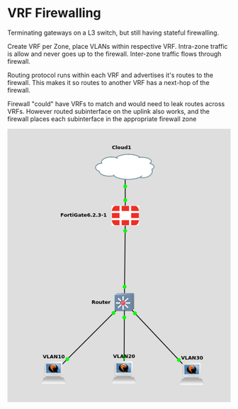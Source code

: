 # VRF Firewalling

Terminating gateways on a L3 switch, but still having stateful firewalling.

Create VRF per Zone, place VLANs within respective VRF. Intra-zone traffic is allow and never goes up to the firewall. Inter-zone traffic flows through firewall.

Routing protocol runs within each VRF and advertises it's routes to the firewall. This makes it so routes to another VRF has a next-hop of the firewall.

Firewall "could" have VRFs to match and would need to leak routes across VRFs. However routed subinterface on the uplink also works, and the firewall places each subinterface in the appropriate firewall zone

![Architecture](./vrf-firewall.png)
